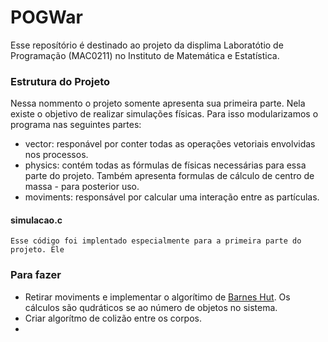 # POGWar

Esse reposítório é destinado ao projeto da displima Laboratótio de Programação (MAC0211) no Instituto de Matemática e Estatística.

### Estrutura do Projeto
Nessa nommento o projeto somente apresenta sua primeira parte. Nela existe o objetivo de realizar simulações físicas. Para isso modularizamos o programa nas seguintes partes:

- vector: responável por conter todas as operações vetoriais envolvidas nos processos.
- physics: contém todas as fórmulas de físicas necessárias para essa parte do projeto. Também apresenta formulas de cálculo de centro de massa - para posterior uso.
- moviments: responsável por calcular uma interação entre as partículas.

#### simulacao.c
	Esse código foi implentado especialmente para a primeira parte do projeto. Ele

### Para fazer
- Retirar moviments e implementar o algorítimo de [Barnes Hut](http://www.cs.princeton.edu/courses/archive/fall03/cs126/assignments/barnes-hut.html). Os cálculos são qudráticos se ao número de objetos no sistema.
- Criar algorítmo de colizão entre os corpos.
- 


